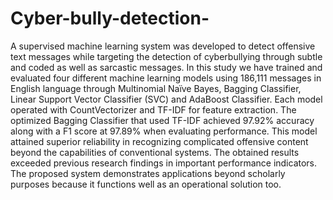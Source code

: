 # Cyber-bully-detection-
 A supervised machine learning 
system was developed to detect offensive text messages while targeting the detection of 
cyberbullying through subtle and coded as well as sarcastic messages. In this study we have trained 
and evaluated four different machine learning models using 186,111 messages in English language 
through Multinomial Naïve Bayes, Bagging Classifier, Linear Support Vector Classifier (SVC) 
and AdaBoost Classifier. Each model operated with CountVectorizer and TF-IDF for feature 
extraction. The optimized Bagging Classifier that used TF-IDF achieved 97.92% accuracy along 
with a F1 score at 97.89% when evaluating performance. This model attained superior reliability 
in recognizing complicated offensive content beyond the capabilities of conventional systems. The 
obtained results exceeded previous research findings in important performance indicators. The 
proposed system demonstrates applications beyond scholarly purposes because it functions well 
as an operational solution too. 
